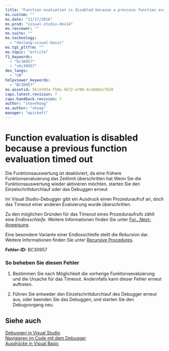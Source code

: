 ```yaml
---
title: "Function evaluation is disabled because a previous function evaluation timed out | Microsoft Docs"
ms.custom: ""
ms.date: "11/17/2016"
ms.prod: "visual-studio-dev14"
ms.reviewer: ""
ms.suite: ""
ms.technology: 
  - "devlang-visual-basic"
ms.tgt_pltfrm: ""
ms.topic: "article"
f1_keywords: 
  - "bc30957"
  - "vbc30957"
dev_langs: 
  - "VB"
helpviewer_keywords: 
  - "BC30957"
ms.assetid: 561e593a-f50a-4b72-a708-4cab60ec7b28
caps.latest.revision: 7
caps.handback.revision: 7
author: "stevehoag"
ms.author: "shoag"
manager: "wpickett"
---
```

# Function evaluation is disabled because a previous function evaluation timed out
Die Funktionsauswertung ist deaktiviert, da eine frühere Funktionsevaluierung das Zeitlimit überschritten hat.Wenn Sie die Funktionsauswertung wieder aktivieren möchten, starten Sie den Einzelschrittdurchlauf oder das Debuggen erneut  
  
 Im Visual Studio\-Debugger gibt ein Ausdruck einen Prozeduraufruf an, doch das Timeout einer anderen Evaluierung wurde überschritten.  
  
 Zu den möglichen Gründen für das Timeout eines Prozeduraufrufs zählt eine *Endlosschleife*.  Weitere Informationen finden Sie unter [For...Next\-Anweisung](../../../visual-basic/language-reference/statements/for-next-statement.md).  
  
 Eine besondere Variante einer Endlosschleife stellt die *Rekursion* dar.  Weitere Informationen finden Sie unter [Recursive Procedures](../../../visual-basic/programming-guide/language-features/procedures/recursive-procedures.md).  
  
 **Fehler\-ID:** BC30957  
  
### So beheben Sie diesen Fehler  
  
1.  Bestimmen Sie nach Möglichkeit die vorherige Funktionsevaluierung und die Ursache für das Timeout.  Andernfalls kann dieser Fehler erneut auftreten.  
  
2.  Führen Sie entweder den Einzelschrittdurchlauf des Debugger erneut aus, oder beenden Sie das Debuggen, und starten Sie den Debugvorgang neu.  
  
## Siehe auch  
 [Debuggen in Visual Studio](/visual-studio/debugger/debugging-in-visual-studio)   
 [Navigieren im Code mit dem Debugger](/visual-studio/debugger/navigating-through-code-with-the-debugger)   
 [Ausdrücke in Visual Basic](../Topic/Expressions%20in%20Visual%20Basic.md)